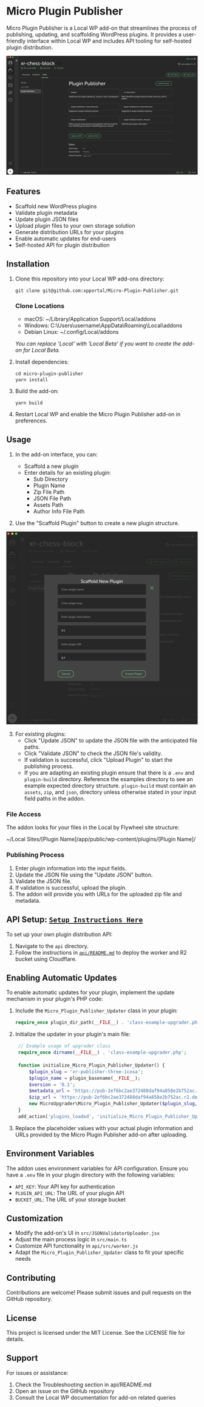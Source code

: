 # Micro Plugin Publisher

Micro Plugin Publisher is a Local WP add-on that streamlines the process of publishing, updating, and scaffolding WordPress plugins. It provides a user-friendly interface within Local WP and includes API tooling for self-hosted plugin distribution.

![Micro Plugin Publisher Preview](docs/assets/micro-plugin-publisher-preview-update.jpg)

## Features

- Scaffold new WordPress plugins
- Validate plugin metadata
- Update plugin JSON files
- Upload plugin files to your own storage solution
- Generate distribution URLs for your plugins
- Enable automatic updates for end-users
- Self-hosted API for plugin distribution

## Installation

1. Clone this repository into your Local WP add-ons directory:
   ```
   git clone git@github.com:xpportal/Micro-Plugin-Publisher.git
   ```
   ### Clone Locations

   - macOS: ~/Library/Application Support/Local/addons
   - Windows: C:\Users\username\AppData\Roaming\Local\addons
   - Debian Linux: ~/.config/Local/addons

   *You can replace 'Local' with 'Local Beta' if you want to create the add-on for Local Beta.*

2. Install dependencies:
   ```
   cd micro-plugin-publisher
   yarn install
   ```

3. Build the add-on:
   ```
   yarn build
   ```

4. Restart Local WP and enable the Micro Plugin Publisher add-on in preferences.

## Usage

1. In the add-on interface, you can:
   - Scaffold a new plugin
   - Enter details for an existing plugin:
     - Sub Directory
     - Plugin Name
     - Zip File Path
     - JSON File Path
     - Assets Path
     - Author Info File Path

2. Use the "Scaffold Plugin" button to create a new plugin structure.

![Scaffold Plugin Interface](docs/assets/scaffold-plugin.jpg)


3. For existing plugins:
   - Click "Update JSON" to update the JSON file with the anticipated file paths.
   - Click "Validate JSON" to check the JSON file's validity.
   - If validation is successful, click "Upload Plugin" to start the publishing process.
   - If you are adapting an existing plugin ensure that there is a `.env` and `plugin-build` directory. Reference the examples directory to see an example expected directory structure. `plugin-build` must contain an `assets`, `zip`, and `json`, directory unless otherwise stated in your input field paths in the addon.

### File Access

The addon looks for your files in the Local by Flywheel site structure:

~/Local Sites/[Plugin Name]/app/public/wp-content/plugins/[Plugin Name]/

### Publishing Process

1. Enter plugin information into the input fields.
2. Update the JSON file using the "Update JSON" button.
3. Validate the JSON file.
4. If validation is successful, upload the plugin.
5. The addon will provide you with URLs for the uploaded zip file and metadata.

## API Setup: [`Setup Instructions Here`](api/README.md)

To set up your own plugin distribution API:

1. Navigate to the `api` directory.
2. Follow the instructions in [`api/README.md`](api/README.md) to deploy the worker and R2 bucket using Cloudflare.

## Enabling Automatic Updates

To enable automatic updates for your plugin, implement the update mechanism in your plugin's PHP code:

1. Include the `Micro_Plugin_Publisher_Updater` class in your plugin:

   ```php
   require_once plugin_dir_path(__FILE__) . 'class-example-upgrader.php';
   ```

2. Initialize the updater in your plugin's main file:

   ```php
	// Example usage of upgrader class
	require_once dirname(__FILE__) . 'class-example-upgrader.php';
	
	function initialize_Micro_Plugin_Publisher_Updater() {
		$plugin_slug = 'xr-publisher-three-icosa';
		$plugin_name = plugin_basename(__FILE__);
		$version = '0.1';
		$metadata_url = 'https://pub-2ef6bc2ae372488daf94a858e2b752ac.r2.dev/plugins/xr-publisher-three-icosa/xr-publisher-three-icosa.json';
		$zip_url = 'https://pub-2ef6bc2ae372488daf94a858e2b752ac.r2.dev/plugins/xr-publisher-three-icosa/xr-publisher-three-icosa.zip';
		new MicroUpgrader\Micro_Plugin_Publisher_Updater($plugin_slug, $plugin_name, $version, $metadata_url, $zip_url);
	}
	add_action('plugins_loaded', 'initialize_Micro_Plugin_Publisher_Updater');
   ```

3. Replace the placeholder values with your actual plugin information and URLs provided by the Micro Plugin Publisher add-on after uploading.

## Environment Variables

The addon uses environment variables for API configuration. Ensure you have a `.env` file in your plugin directory with the following variables:

- `API_KEY`: Your API key for authentication
- `PLUGIN_API_URL`: The URL of your plugin API
- `BUCKET_URL`: The URL of your storage bucket

## Customization

- Modify the add-on's UI in `src/JSONValidatorUploader.jsx`
- Adjust the main process logic in `src/main.ts`
- Customize API functionality in `api/src/worker.js`
- Adapt the `Micro_Plugin_Publisher_Updater` class to fit your specific needs

## Contributing

Contributions are welcome! Please submit issues and pull requests on the GitHub repository.

## License

This project is licensed under the MIT License. See the LICENSE file for details.

## Support

For issues or assistance:

1. Check the Troubleshooting section in api/README.md
2. Open an issue on the GitHub repository
3. Consult the Local WP documentation for add-on related queries